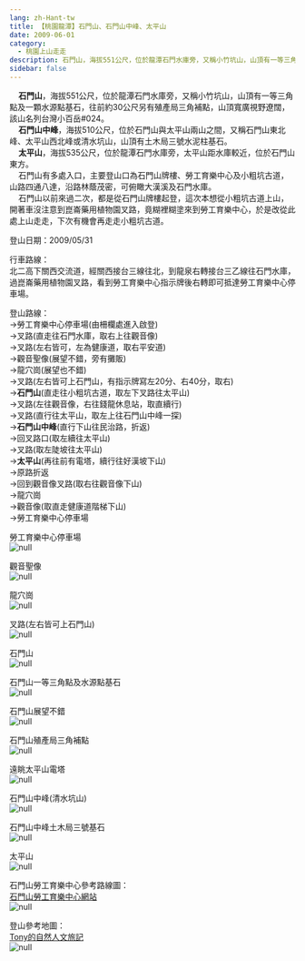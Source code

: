```yaml
---
lang: zh-Hant-tw
title: 【桃園龍潭】石門山、石門山中峰、太平山
date: 2009-06-01
category: 
  - 桃園上山走走
description: 石門山，海拔551公尺，位於龍潭石門水庫旁，又稱小竹坑山，山頂有一等三角點及一顆水源點基石，往前約30公尺另有殖產局三角補點，山頂寬廣視野遼闊，該山名列台灣小百岳#024。 石門山中峰，海拔510公尺，位於石門山與太平山兩山之間，又稱石門山東北峰、太平山西北峰或清水坑山，山頂有土木局三號水泥柱基石。 太平山，海拔535公尺，位於龍潭石門水庫旁，太平山距水庫較近，位於石門山東方。 石門山有多處入口，主要登山口為石門山牌樓、勞工育樂中心及小粗坑古道，山路四通八達，沿路林蔭茂密，可俯瞰大漢溪及石門水庫。 石門山以前來過二次，都是從石門山牌樓起登，這次本想從小粗坑古道上山，開著車沒注意到崑崙藥用植物園叉路，竟糊裡糊塗來到勞工育樂中心，於是改從此處上山走走，下次有機會再走走小粗坑古道。
sidebar: false
---
```


    **石門山**，海拔551公尺，位於龍潭石門水庫旁，又稱小竹坑山，山頂有一等三角點及一顆水源點基石，往前約30公尺另有殖產局三角補點，山頂寬廣視野遼闊，該山名列台灣小百岳#024。  
    **石門山中峰**，海拔510公尺，位於石門山與太平山兩山之間，又稱石門山東北峰、太平山西北峰或清水坑山，山頂有土木局三號水泥柱基石。  
    **太平山**，海拔535公尺，位於龍潭石門水庫旁，太平山距水庫較近，位於石門山東方。  
    石門山有多處入口，主要登山口為石門山牌樓、勞工育樂中心及小粗坑古道，山路四通八達，沿路林蔭茂密，可俯瞰大漢溪及石門水庫。  
    石門山以前來過二次，都是從石門山牌樓起登，這次本想從小粗坑古道上山，開著車沒注意到崑崙藥用植物園叉路，竟糊裡糊塗來到勞工育樂中心，於是改從此處上山走走，下次有機會再走走小粗坑古道。

登山日期：2009/05/31

行車路線：  
北二高下關西交流道，經關西接台三線往北，到龍泉右轉接台三乙線往石門水庫，過崑崙藥用植物園叉路，看到勞工育樂中心指示牌後右轉即可抵達勞工育樂中心停車場。

登山路線：  
→勞工育樂中心停車場(由柵欄處進入啟登)  
→叉路(直走往石門水庫，取右上往觀音像)  
→叉路(左右皆可，左為健康道，取右平安道)  
→觀音聖像(展望不錯，旁有攤販)  
→龍穴崗(展望也不錯)  
→叉路(左右皆可上石門山，有指示牌寫左20分、右40分，取右)  
→**石門山**(直走往小粗坑古道，取左下叉路往太平山)  
→叉路(左往觀音像，右往錢龍休息站，取直續行)  
→叉路(直行往太平山，取左上往石門山中峰一探)  
→**石門山中峰**(直行下山往民治路，折返)  
→回叉路口(取左續往太平山)  
→叉路(取左陡坡往太平山)  
→**太平山**(再往前有電塔，續行往好漢坡下山)  
→原路折返  
→回到觀音像叉路(取右往觀音像下山)  
→龍穴崗  
→觀音像(取直走健康道階梯下山)  
→勞工育樂中心停車場

勞工育樂中心停車場  
![null](image/125018239_l.jpg)

觀音聖像  
![null](image/125018243_l.jpg)

龍穴崗  
![null](image/125018247_l.jpg)

叉路(左右皆可上石門山)  
![null](image/125018249_l.jpg)

石門山  
![null](image/125018310_l.jpg)

石門山一等三角點及水源點基石  
![null](image/125018313_l.jpg)

石門山展望不錯  
![null](image/125018315_l.jpg)

石門山殖產局三角補點  
![null](image/125018320_l.jpg)

遠眺太平山電塔  
![null](image/125018327_l.jpg)

石門山中峰(清水坑山)  
![null](image/125018333_l.jpg)

石門山中峰土木局三號基石  
![null](image/125018380_l.jpg)

太平山  
![null](image/125018387_l.jpg)

石門山勞工育樂中心參考路線圖：  
[石門山勞工育樂中心網站](http://shimen-shan.emmm.tw/sys/club_tra/map/map_2801_0b.jpg)  
![null](image/125069227_l.jpg)

登山參考地圖：  
[Tony的自然人文旅記](http://www.tonyhuang39.com/tony0452/tony0452.html)  
![null](image/125018697_l.jpg)